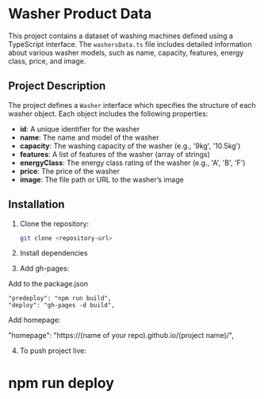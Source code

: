 # Washer Product Data

This project contains a dataset of washing machines defined using a TypeScript interface. The `washersData.ts` file includes detailed information about various washer models, such as name, capacity, features, energy class, price, and image.

## Project Description

The project defines a `Washer` interface which specifies the structure of each washer object. Each object includes the following properties:
- **id**: A unique identifier for the washer
- **name**: The name and model of the washer
- **capacity**: The washing capacity of the washer (e.g., '9kg', '10.5kg')
- **features**: A list of features of the washer (array of strings)
- **energyClass**: The energy class rating of the washer (e.g., 'A', 'B', 'F')
- **price**: The price of the washer
- **image**: The file path or URL to the washer’s image

## Installation

1. Clone the repository:
   ```bash
   git clone <repository-url>

2. Install dependencies 

3. Add gh-pages:

Add to the package.json

    "predeploy": "npm run build",
    "deploy": "gh-pages -d build",

Add homepage: 

"homepage": "https://(name of your repo).github.io/(project name)/",

4. To push project live:
# npm run deploy
